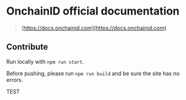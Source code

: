 # OnchainID official documentation

> [https://docs.onchainid.com](https://docs.onchainid.com)

## Contribute

Run locally with `npm run start`.

Before pushing, please run `npm run build` and be sure the site has no errors.

TEST
